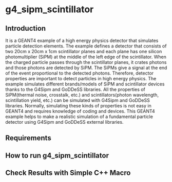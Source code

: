 # g4_sipm_scintillator


## Introduction
It is a GEANT4 example of a high energy physics detector that simulates particle detection elements. The example defines a detector that consists of two 20cm x 20cm x 1cm scintillator planes and each plane has one silicon photomultiplier (SiPM) at the middle of the left edge of the scintillator. When the charged particle passes through the scintillator planes, it crates photons and those photons are detected by SiPM. The SiPMs give a signal at the end of the event proportional to the detected photons. Therefore, detector properties are important to detect particles in high energy physics. The example simulates different brands/models of SiPM and scintillator devices thanks to the G4Sipm and GoDDeSS libraries. All the properties of SiPM(thermal noise, crosstalk, etc.) and scintillators(photon wavelength, scintillation yield, etc.) can be simulated with G4Sipm and GoDDeSS libraries. Normally, simulating these kinds of properties is not easy in GEANT4 and requires knowledge of coding and devices. This GEANT4 example helps to make a realistic simulation of a fundamental particle detector using G4Sipm and GoDDeSS external libraries.

## Requirements

## How to run g4_sipm_scintillator

## Check Results with Simple C++ Macro
